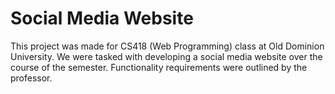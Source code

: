 # Social Media Website
This project was made for CS418 (Web Programming) class at Old Dominion University. We were tasked with developing a social media website over the course of the semester. Functionality requirements were outlined by the professor.


